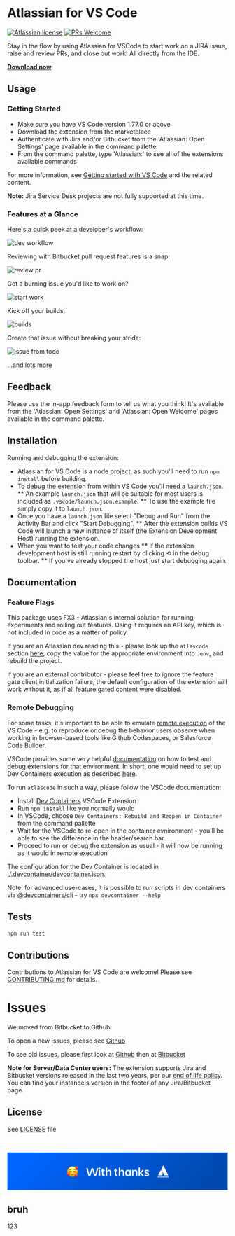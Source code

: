 # Atlassian for VS Code

[![Atlassian license](https://img.shields.io/badge/license-Apache%202.0-blue.svg?style=flat-square)](LICENSE) [![PRs Welcome](https://img.shields.io/badge/PRs-welcome-brightgreen.svg?style=flat-square)](CONTRIBUTING.md)

Stay in the flow by using Atlassian for VSCode to start work on a JIRA issue, raise and review PRs, and close out work! All directly from the IDE.

[**Download now**](https://marketplace.visualstudio.com/items?itemName=Atlassian.atlascode&ssr=false#overview)

## Usage

### Getting Started

- Make sure you have VS Code version 1.77.0 or above
- Download the extension from the marketplace
- Authenticate with Jira and/or Bitbucket from the 'Atlassian: Open Settings' page available in the command palette
- From the command palette, type 'Atlassian:' to see all of the extensions available commands

For more information, see [Getting started with VS Code](https://confluence.atlassian.com/display/BITBUCKET/Getting+started+with+VS+Code) and the related content.

**Note:** Jira Service Desk projects are not fully supported at this time.

### Features at a Glance

Here's a quick peek at a developer's workflow:

![dev workflow](https://raw.githubusercontent.com/atlassian/atlascode/main/.readme/dev-workflow.gif)

Reviewing with Bitbucket pull request features is a snap:

![review pr](https://raw.githubusercontent.com/atlassian/atlascode/main/.readme/review-pr.gif)

Got a burning issue you'd like to work on?

![start work](https://raw.githubusercontent.com/atlassian/atlascode/main/.readme/issue-start-work.gif)

Kick off your builds:

![builds](https://raw.githubusercontent.com/atlassian/atlascode/main/.readme/start-pipeline.gif)

Create that issue without breaking your stride:

![issue from todo](https://raw.githubusercontent.com/atlassian/atlascode/main/.readme/create-from-code-lens.gif)

...and lots more

## Feedback

Please use the in-app feedback form to tell us what you think! It's available from the 'Atlassian: Open Settings' and 'Atlassian: Open Welcome' pages available in the command palette.

## Installation

Running and debugging the extension:

- Atlassian for VS Code is a node project, as such you'll need to run `npm install` before building.
- To debug the extension from within VS Code you'll need a `launch.json`.
  ** An example `launch.json` that will be suitable for most users is included as `.vscode/launch.json.example`.
  ** To use the example file simply copy it to `launch.json`.
- Once you have a `launch.json` file select "Debug and Run" from the Activity Bar and click "Start Debugging".
  \*\* After the extension builds VS Code will launch a new instance of itself (the Extension Development Host) running the extension.
- When you want to test your code changes
  ** If the extension development host is still running restart by clicking ⟲ in the debug toolbar.
  ** If you've already stopped the host just start debugging again.

## Documentation

### Feature Flags

This package uses FX3 - Atlassian's internal solution for running experiments and rolling out features. Using it requires an API key, which is not included in code as a matter of policy.

If you are an Atlassian dev reading this - please look up the `atlascode` section [here](https://developer.atlassian.com/platform/frontend-feature-flags/resources/api-keys/), copy the value for the appropriate environment into `.env`, and rebuild the project.

If you are an external contributor - please feel free to ignore the feature gate client initialization failure, the default configuration of the extension will work without it, as if all feature gated content were disabled.

### Remote Debugging

For some tasks, it's important to be able to emulate [remote execution](https://code.visualstudio.com/docs/remote/remote-overview) of the VS Code - e.g. to reproduce or debug the behavior users observe when working in browser-based tools like Github Codespaces, or Salesforce Code Builder.

VSCode provides some very helpful [documentation](https://code.visualstudio.com/api/advanced-topics/remote-extensions#debugging-extensions) on how to test and debug extensions for that environment. In short, one would need to set up Dev Containers execution as described [here](https://code.visualstudio.com/api/advanced-topics/remote-extensions#debugging-in-a-custom-development-container).

To run `atlascode` in such a way, please follow the VSCode documentation:

- Install [Dev Containers](https://marketplace.visualstudio.com/items?itemName=ms-vscode-remote.remote-containers) VSCode Extension
- Run `npm install` like you normally would
- In VSCode, choose `Dev Containers: Rebuild and Reopen in Container` from the command pallette
- Wait for the VSCode to re-open in the container evnironment - you'll be able to see the difference in the header/search bar
- Proceed to run or debug the extension as usual - it will now be running as it would in remote execution

The configuration for the Dev Container is located in [./.devcontainer/devcontainer.json](https://github.com/atlassian/atlascode/blob/main/.devcontainer/devcontainer.json).

Note: for advanced use-cases, it is possible to run scripts in dev containers via [@devcontainers/cli](https://github.com/devcontainers/cli) - try `npx devcontainer --help`

## Tests

```
npm run test
```

## Contributions

Contributions to Atlassian for VS Code are welcome! Please see [CONTRIBUTING.md](CONTRIBUTING.md) for details.

# Issues

We moved from Bitbucket to Github.

To open a new issues, please see [Github](https://github.com/atlassian/atlascode/issues)

To see old issues, please first look at [Github](https://github.com/atlassian/atlascode/issues) then at [Bitbucket](https://bitbucket.org/atlassianlabs/atlascode/issues)

**Note for Server/Data Center users:** The extension supports Jira and Bitbucket versions released in the last two years, per our [end of life policy](https://confluence.atlassian.com/x/ewAID).
You can find your instance's version in the footer of any Jira/Bitbucket page.

## License

See [LICENSE](LICENSE) file

<br/>

[![With thanks from Atlassian](https://raw.githubusercontent.com/atlassian-internal/oss-assets/master/banner-with-thanks-light.png)](https://www.atlassian.com)

## bruh

123
